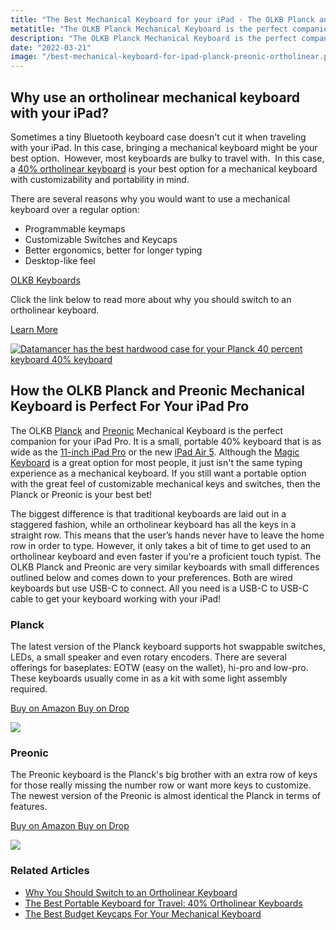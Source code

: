 ```yaml
---
title: "The Best Mechanical Keyboard for your iPad - The OLKB Planck and Preonic"
metatitle: "The OLKB Planck Mechanical Keyboard is the perfect companion for your iPad Pro. It is a small, portable 40% keyboard that is as wide as the 11-inch iPad Pro or the iPad Air. "
description: "The OLKB Planck Mechanical Keyboard is the perfect companion for your iPad Pro. It is a small, portable 40% keyboard that is as wide as the 11-inch iPad Pro or the iPad Air. "
date: "2022-03-21"
image: "/best-mechanical-keyboard-for-ipad-planck-preonic-ortholinear.png"
---
```


<div class="row align-items-center">
<div class="col-lg-7">

## Why use an ortholinear mechanical keyboard with your iPad?

Sometimes a tiny Bluetooth keyboard case doesn't cut it when traveling with your iPad. In this case, bringing a mechanical keyboard might be your best option.  However, most keyboards are bulky to travel with.  In this case, a [40% ortholinear keyboard](https://www.tryorthokeys.com/posts/best-portable-keyboard-travel-40-percent-ortholinear-keyboard) is your best option for a mechanical keyboard with customizability and portability in mind.

There are several reasons why you would want to use a mechanical keyboard over a regular option:

- Programmable keymaps
- Customizable Switches and Keycaps
- Better ergonomics, better for longer typing
- Desktop-like feel

<a class="btn btn-primary mr-2" href="/olkb">OLKB Keyboards</a>

Click the link below to read more about why you should switch to an ortholinear keyboard.

<a class="btn btn-outline-primary mr-2" href="/posts/why-you-should-switch-to-an-ortholinear-keyboard">Learn More</a>

</div>
<div class="col-lg-5">
<a href="/olkb" title="OLKB Planck Keyboard - Ortho Keyboard Ortholinear ">
<img class="img-fluid pb-2" src="/best-mechanical-keyboard-for-ipad-planck-preonic-ortholinear.png" alt="Datamancer has the best hardwood case for your Planck 40 percent keyboard 40% keyboard"/>
</a>
</div>
</div>

## How the OLKB Planck and Preonic Mechanical Keyboard is Perfect For Your iPad Pro

The OLKB [Planck](https://amzn.to/333pMu0) and [Preonic](https://amzn.to/3xzTDbF) Mechanical Keyboard is the perfect companion for your iPad Pro. It is a small, portable 40% keyboard that is as wide as the [11-inch iPad Pro](https://amzn.to/36ieveO) or the new [iPad Air 5](https://amzn.to/37J8jwF). Although the [Magic Keyboard](https://amzn.to/3NcJRUQ) is a great option for most people, it just isn't the same typing experience as a mechanical keyboard. If you still want a portable option with the great feel of customizable mechanical keys and switches, then the Planck or Preonic is your best bet!

The biggest difference is that traditional keyboards are laid out in a staggered fashion, while an ortholinear keyboard has all the keys in a straight row. This means that the user’s hands never have to leave the home row in order to type. However, it only takes a bit of time to get used to an ortholinear keyboard and even faster if you're a proficient touch typist. The OLKB Planck and Preonic are very similar keyboards with small differences outlined below and comes down to your preferences. Both are wired keyboards but use USB-C to connect. All you need is a USB-C to USB-C cable to get your keyboard working with your iPad!

<div class="row mt-5">
<div class="col-lg-6">

### Planck

The latest version of the Planck keyboard supports hot swappable switches, LEDs, a small speaker and even rotary encoders. There are several offerings for baseplates: EOTW (easy on the wallet), hi-pro and low-pro. These keyboards usually come in as a kit with some light assembly required.

<a class="btn btn-primary mr-2" href="https://amzn.to/333pMu0">
    Buy on Amazon
</a>

<a class="btn btn-secondary mr-2" href="https://drop.com/buy/planck-mechanical-keyboard?utm_source=linkshare&referer=T93XGG">
    Buy on Drop
</a>

<a href="https://www.amazon.com/dp/B08LX7ZXS4?&linkCode=li3&tag=tryorthokey06-20&linkId=0b7b9faf09aac73db64f301ec3da89ce&language=en_US&ref_=as_li_ss_il" target="_blank"><img border="0" src="//ws-na.amazon-adsystem.com/widgets/q?_encoding=UTF8&ASIN=B08LX7ZXS4&Format=_SL250_&ID=AsinImage&MarketPlace=US&ServiceVersion=20070822&WS=1&tag=tryorthokey06-20&language=en_US" ></a><img src="https://ir-na.amazon-adsystem.com/e/ir?t=tryorthokey06-20&language=en_US&l=li3&o=1&a=B08LX7ZXS4" width="1" height="1" border="0" alt="" style="border:none !important; margin:0px !important;" />

</div>
<div class="col-lg-6">

### Preonic

The Preonic keyboard is the Planck's big brother with an extra row of keys for those really missing the number row or want more keys to customize. The newest version of the Preonic is almost identical the Planck in terms of features.

<a class="btn btn-primary mr-2" href="https://amzn.to/3xzTDbF">
    Buy on Amazon
</a>

<a class="btn btn-secondary mr-2" href="https://drop.com/buy/preonic-mechanical-keyboard?utm_source=linkshare&referer=T93XGG">
    Buy on Drop
</a>

<a href="https://www.amazon.com/dp/B08L3WKZ73?&linkCode=li3&tag=tryorthokey06-20&linkId=6af0b7506a61073b0723facda319622d&language=en_US&ref_=as_li_ss_il" target="_blank"><img border="0" src="//ws-na.amazon-adsystem.com/widgets/q?_encoding=UTF8&ASIN=B08L3WKZ73&Format=_SL250_&ID=AsinImage&MarketPlace=US&ServiceVersion=20070822&WS=1&tag=tryorthokey06-20&language=en_US" ></a><img src="https://ir-na.amazon-adsystem.com/e/ir?t=tryorthokey06-20&language=en_US&l=li3&o=1&a=B08L3WKZ73" width="1" height="1" border="0" alt="" style="border:none !important; margin:0px !important;" />

</div>
</div>

### Related Articles

- [Why You Should Switch to an Ortholinear Keyboard](https://www.tryorthokeys.com/posts/why-you-should-switch-to-an-ortholinear-keyboard)
- [The Best Portable Keyboard for Travel: 40% Ortholinear Keyboards](https://www.tryorthokeys.com/posts/best-portable-keyboard-travel-40-percent-ortholinear-keyboard)
- [The Best Budget Keycaps For Your Mechanical Keyboard](https://www.tryorthokeys.com/posts/the-best-budget-keycaps-for-mechanical-keyboard)
